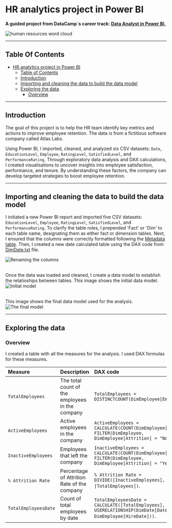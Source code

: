 # HR analytics project in Power BI

**A guided project from DataCamp´s career track: [Data Analyst in Power BI.](https://app.datacamp.com/learn/career-tracks/data-analyst-in-power-bi)**

![human resources word cloud](https://github.com/user-attachments/assets/07873f1b-6f8c-4140-b5c3-747e1a0a69e8)

---
## Table Of Contents

- [HR analytics project in Power BI](#hr-analytics-project-in-power-bi)
  - [Table of Contents](#table-of-contents)
  - [Introduction](#introduction)
  - [Importing and cleaning the data to build the data model](#importing-and-cleaning-the-data-to-build-the-data-model)
  - [Exploring the data](#exploring-the-data)
    - [Overview](#overview)

---
## Introduction

The goal of this project is to help the HR team identify key metrics and actions to improve employee retention. The data is from a fictitious software company called Atlas Labs.

Using Power BI, I imported, cleaned, and analyzed six CSV datasets: `Date`, `EducationLevel`, `Employee`, `RatingLevel`, `SatisfiedLevel`, and `PerformanceRating`. Through exploratory data analysis and DAX calculations, I created visualisations to uncover insights into employee satisfaction, performance, and tenure. By understanding these factors, the company can develop targeted strategies to boost employee retention.

---
## Importing and cleaning the data to build the data model

I initiated a new Power BI report and imported five CSV datasets: `EducationLevel`, `Employee`, `RatingLevel`, `SatisfiedLevel`, and `PerformanceRating`. To clarify the table roles, I prepended 'Fact' or 'Dim' to each table name, designating them as either fact or dimension tables. Next, I ensured that the columns were correctly formatted following the [Metadata table](metadata.md). Then, I created a new date calculated table using the DAX code from [DimDate.txt](DimDate.txt) file.

![Renaming the columns](https://github.com/user-attachments/assets/b20dcb79-c69c-4187-a0e8-1f70c925edc3)


<br/>Once the data was loaded and cleaned, I create a data model to establish the relatioships between tables. This image shows the initial data model.
![Initial model](https://github.com/user-attachments/assets/38db1b21-02cc-480a-bea1-857af4841be2)

<br/>This image shows the final data model used for the analysis.
![The final model ](https://github.com/user-attachments/assets/404b18c9-f94a-494a-b5f1-e42d99c90d5e)

---
## Exploring the data

### Overview
I created a table with all the measures for the analysis. I used DAX formulas for these measures.

| Measure | Description | DAX code |
| :--- | --- | :--- |
| `TotalEmployees` | The total count of the employees in the company | `TotalEmployees = DISTINCTCOUNT(DimEmployee[EmployeeID])` |
| `ActiveEmployees` | Active employees in the company | `ActiveEmployees = CALCULATE(COUNT(DimEmployee[EmployeeID]), FILTER(DimEmployee, DimEmployee[Attrition] = "No"))` |
| `InactiveEmployees` | Employees that left the company | `InactiveEmployees = CALCULATE(COUNT(DimEmployee[EmployeeID]), FILTER(DimEmployee, DimEmployee[Attrition] = "Yes"))` |
| `% Attrition Rate` | Percentage of Attrition Rate of the company | `% Attrition Rate = DIVIDE([InactiveEmployees], [TotalEmployees])`. |
| `TotalEmployeesDate` | Count of total employees by date |`TotalEmployeesDate = CALCULATE([TotalEmployees], USERELATIONSHIP(DimDate[Date], DimEmployee[HireDate]))`.  |


